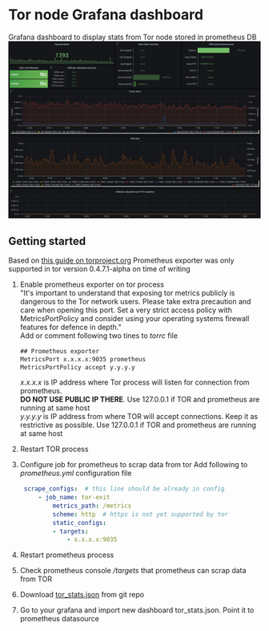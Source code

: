# Tor node Grafana dashboard

Grafana dashboard to display stats from Tor node stored in prometheus DB  
![Dashboard view](Dashboard_full.jpg "Dashboard view") 

## Getting started

Based on [this guide on torproject.org](https://support.torproject.org/id/relay-operators/relay-bridge-overloaded/)
Prometheus exporter was only supported in tor version 0.4.7.1-alpha on time of writing

1. Enable prometheus exporter on tor process<br>
    "It's important to understand that exposing tor metrics publicly is dangerous to the Tor network users. Please take extra precaution and care when opening this port. Set a very strict access policy with MetricsPortPolicy and consider using your operating systems firewall features for defence in depth."<br>
    Add or comment following two tines to *torrc* file
    ```text
    ## Prometheus exporter
    MetricsPort x.x.x.x:9035 prometheus
    MetricsPortPolicy accept y.y.y.y
    ```
    *x.x.x.x* is IP address where Tor process will listen for connection from prometheus.<br>
    **DO NOT USE PUBLIC IP THERE**. Use 127.0.0.1 if TOR and prometheus are running at same host<br>
    *y.y.y.y* is IP address from where TOR will accept connections. Keep it as restrictive as possible. Use 127.0.0.1 if TOR and prometheus are running at same host
1. Restart TOR process
1. Configure job for prometheus to scrap data from tor
   Add following to *prometheus.yml* configuration file
   ```yaml
    scrape_configs:  # this line should be already in config
        - job_name: tor-exit
            metrics_path: /metrics
            scheme: http  # https is not yet supported by tor
            static_configs:
            - targets:
                - x.x.x.x:9035
    ```

1. Restart prometheus process
1. Check prometheus console */targets* that prometheus can scrap data from TOR
1. Download [tor_stats.json](https://gitlab.com/TheHolm/tor-node-grafana-dashboard/-/raw/main/tor_stats.json?inline=false) from git repo
1. Go to your grafana and import new dashboard tor_stats.json. Point it to prometheus datasource
